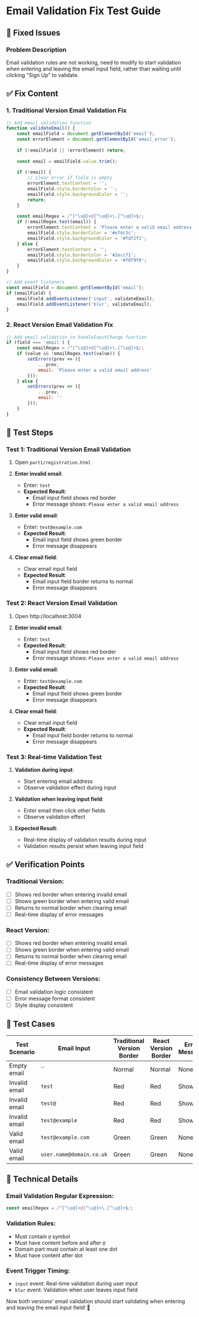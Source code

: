 # Email Validation Fix Test Guide

## 🐛 Fixed Issues

### Problem Description
Email validation rules are not working, need to modify to start validation when entering and leaving the email input field, rather than waiting until clicking "Sign Up" to validate.

## ✅ Fix Content

### 1. Traditional Version Email Validation Fix
```javascript
// Add email validation function
function validateEmail() {
    const emailField = document.getElementById('email');
    const errorElement = document.getElementById('email_error');
    
    if (!emailField || !errorElement) return;
    
    const email = emailField.value.trim();
    
    if (!email) {
        // Clear error if field is empty
        errorElement.textContent = '';
        emailField.style.borderColor = '';
        emailField.style.backgroundColor = '';
        return;
    }
    
    const emailRegex = /^[^\s@]+@[^\s@]+\.[^\s@]+$/;
    if (!emailRegex.test(email)) {
        errorElement.textContent = 'Please enter a valid email address';
        emailField.style.borderColor = '#e74c3c';
        emailField.style.backgroundColor = '#fdf2f2';
    } else {
        errorElement.textContent = '';
        emailField.style.borderColor = '#2ecc71';
        emailField.style.backgroundColor = '#f0f9f0';
    }
}

// Add event listeners
const emailField = document.getElementById('email');
if (emailField) {
    emailField.addEventListener('input', validateEmail);
    emailField.addEventListener('blur', validateEmail);
}
```

### 2. React Version Email Validation Fix
```javascript
// Add email validation in handleInputChange function
if (field === 'email') {
    const emailRegex = /^[^\s@]+@[^\s@]+\.[^\s@]+$/;
    if (value && !emailRegex.test(value)) {
        setErrors(prev => ({
            ...prev,
            email: 'Please enter a valid email address'
        }));
    } else {
        setErrors(prev => ({
            ...prev,
            email: ''
        }));
    }
}
```

## 🧪 Test Steps

### Test 1: Traditional Version Email Validation
1. Open `part1/registration.html`
2. **Enter invalid email**:
   - Enter: `test`
   - **Expected Result**:
     - Email input field shows red border
     - Error message shows: `Please enter a valid email address`

3. **Enter valid email**:
   - Enter: `test@example.com`
   - **Expected Result**:
     - Email input field shows green border
     - Error message disappears

4. **Clear email field**:
   - Clear email input field
   - **Expected Result**:
     - Email input field border returns to normal
     - Error message disappears

### Test 2: React Version Email Validation
1. Open http://localhost:3004
2. **Enter invalid email**:
   - Enter: `test`
   - **Expected Result**:
     - Email input field shows red border
     - Error message shows: `Please enter a valid email address`

3. **Enter valid email**:
   - Enter: `test@example.com`
   - **Expected Result**:
     - Email input field shows green border
     - Error message disappears

4. **Clear email field**:
   - Clear email input field
   - **Expected Result**:
     - Email input field border returns to normal
     - Error message disappears

### Test 3: Real-time Validation Test
1. **Validation during input**:
   - Start entering email address
   - Observe validation effect during input

2. **Validation when leaving input field**:
   - Enter email then click other fields
   - Observe validation effect

3. **Expected Result**:
   - Real-time display of validation results during input
   - Validation results persist when leaving input field

## ✅ Verification Points

### Traditional Version:
- [ ] Shows red border when entering invalid email
- [ ] Shows green border when entering valid email
- [ ] Returns to normal border when clearing email
- [ ] Real-time display of error messages

### React Version:
- [ ] Shows red border when entering invalid email
- [ ] Shows green border when entering valid email
- [ ] Returns to normal border when clearing email
- [ ] Real-time display of error messages

### Consistency Between Versions:
- [ ] Email validation logic consistent
- [ ] Error message format consistent
- [ ] Style display consistent

## 🎯 Test Cases

| Test Scenario | Email Input | Traditional Version Border | React Version Border | Error Message |
|---------------|-------------|---------------------------|---------------------|---------------|
| Empty email | `` | Normal | Normal | None |
| Invalid email | `test` | Red | Red | Shows |
| Invalid email | `test@` | Red | Red | Shows |
| Invalid email | `test@example` | Red | Red | Shows |
| Valid email | `test@example.com` | Green | Green | None |
| Valid email | `user.name@domain.co.uk` | Green | Green | None |

## 🔧 Technical Details

### Email Validation Regular Expression:
```javascript
const emailRegex = /^[^\s@]+@[^\s@]+\.[^\s@]+$/;
```

### Validation Rules:
- Must contain `@` symbol
- Must have content before and after `@`
- Domain part must contain at least one dot
- Must have content after dot

### Event Trigger Timing:
- `input` event: Real-time validation during user input
- `blur` event: Validation when user leaves input field

Now both versions' email validation should start validating when entering and leaving the email input field! 🎉
